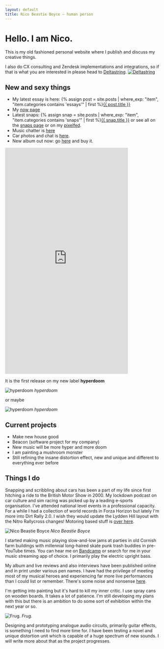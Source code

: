 ```yaml
---
layout: default
title: Nico Beastie Boyce — human person
---
```


# Hello. I am Nico.

This is my old fashioned personal website where I publish and discuss my creative things.

I also do CX consulting and Zendesk implementations and integrations, so if that is what you are interested in please head to <a href="https://deltastring.com">Deltastring</a>.
<a href="https://deltastring.com">
![Deltastring](/public/img/ds-logo-trans-alt.svg)
</a>

## New and sexy things

* My latest essay is here: {% assign post = site.posts | where_exp: "item", "item.categories contains 'essays'" | first %}<a href="{{ post.url }}">{{ post.title }}</a>
* My [now page](/now/) 
* Latest snaps: {% assign snap = site.posts | where_exp: "item", "item.categories contains 'snaps'" | first %}<a href="{{ snap.url }}">{{ snap.title }}</a> or see all on the [snaps page](/snaps) or on my [pixelfed](https://pixelfed.social/beastie).
* Music chatter is [here](/music/)
* Car photos and chat is [here](/wheels/).
* New album out now: go [here](https://fightingmongooses.bandcamp.com/) and buy it.

<iframe style="border: 0; width: 400px; height: 737px;" src="https://bandcamp.com/EmbeddedPlayer/album=2664333807/size=large/bgcol=333333/linkcol=e99708/transparent=true/" seamless><a href="https://fightingmongooses.bandcamp.com/album/instrumental-driving-music-for-drecks">instrumental driving music for drecks by The Fighting Mongooses</a></iframe>

It is the first release on my new label **hyperdoom**

![hyperdoom](/public/img/hyperdoom_logo.svg)
*hyperdoom*

or maybe

![hyperdoom](/public/img/hyperdoom.gif)
*hyperdoom*

## Current projects

* Make new house good
* Beacon (software project for my company)
* New music will be more hyper and more doom
* I am painting a mushroom monster
* Still refining the insane distortion effect, new and unique and different to everything ever before

## Things I do

Snapping and scribbling about cars has been a part of my life since first hitching a ride to the British Motor Show in 2000. My lockdown podcast on car culture and sim racing was picked up by a leading e-sports organisation. I've attended national level events in a professional capacity. For a while I had a collection of world records in Forza Horizon but lately I'm more into Dirt Rally 2.0. I wish they would update the Lydden Hill layout with the Nitro Rallycross changes! Motoring based stuff is [over here](/wheels/).

![Nico Beastie Boyce](/public/img/bike.jpeg)
*Nico Beastie Boyce*

I started making music playing slow-and-low jams at parties in old Cornish farm buildings with millennial long-haired skate punk trash buddies in pre-YouTube times. You can hear me on <a href="https://fightingmongooses.bandcamp.com/">Bandcamp</a> or search for me in your music streaming app of choice. I primarily play the electric upright bass.

My album and live reviews and also interviews have been published online and in print under various pen names. I have had the privilege of meeting most of my musical heroes and experiencing far more live performances than I could list or remember. There's some noise and nonsense [here](/music/).

I'm getting into painting but it's hard to kill my inner critic. I use spray cans on wooden boards. It takes a lot of patience. I'm still developing my plans with this but there is an ambition to do some sort of exhibition within the next year or so.

![Frug.](/public/img/frug.jpg)
*Frug.*

Designing and prototyping analogue audio circuits, primarily guitar effects, is something I need to find more time for. I have been testing a novel and unique distortion unit which is capable of a huge spectrum of new sounds. I will write more about that as the project progresses.
